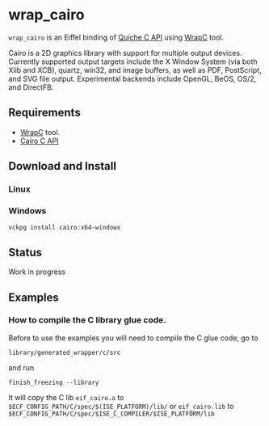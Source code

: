 # wrap_cairo
`wrap_cairo` is an Eiffel binding of [Quiche C API](https://gitlab.freedesktop.org/cairo/cairo) 
using [WrapC](https://github.com/eiffel-wrap-c/WrapC) tool.

Cairo is a 2D graphics library with support for multiple output devices. Currently supported output targets include the X Window
System (via both Xlib and XCB), quartz, win32, and image buffers, as well as PDF, PostScript, and SVG file output. Experimental backends
include OpenGL, BeOS, OS/2, and DirectFB.

## Requirements 

*  [WrapC](https://github.com/eiffel-wrap-c/WrapC) tool.
*  [Cairo C API](https://gitlab.freedesktop.org/cairo/cairo)


## Download and  Install


### Linux

	
### Windows
	
	vckpg install cairo:x64-windows

## Status

Work in progress


## Examples


### How to compile the C library glue code.

Before to use the examples you will need to compile the C glue code, go to 

	library/generated_wrapper/c/src

and run

	finish_freezing --library

It will copy the C lib `eif_cairo.a` to `$ECF_CONFIG_PATH/C/spec/$(ISE_PLATFORM)/lib/`  or `eif_cairo.lib`  to `$ECF_CONFIG_PATH/C/spec/$ISE_C_COMPILER/$ISE_PLATFORM/lib` 






